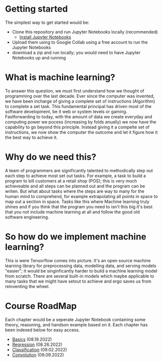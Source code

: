 # Getting started
The simplest way to get started would be:
* Clone this repository and run Jupyter Notebooks locally (recommended)
    * [Install Jupyter Notebooks](https://jupyter.org/install)
* Upload them using to Google Collab using a free account to run the Jupyter Notebooks
* download a zip and run locally; you would need to have Jupyter Notebooks up and running

# What is machine learning?
To answer this question, we must first understand how we thought of programming over the last decade. Ever since the computer was invented, we have been incharge of giving a complete set of instructions (Algorithm) to complete a set task. This fundamental principal has driven most of the software development, be it web or system levels or gaming. Fastforwarding to today, with the amount of data we create everyday and computing power we pocess (increasing by folds anually) we now have the capability to go beyond this principle. Instead giving it a compelte set of instructions, we now show the computer the outcome and let it figure how it the best way to achieve it.

# Why do we need this?
A team of programmers are significantly talented to methodically step out each step to achieve most set out tasks. For example, a task to build a program to bill customers at a retail shop (POS); this is very much achieveable and all steps can be planned out and the program can be writen. But what about tasks where the steps are way to many for the human mind to comprehend, for example extrapolating all points in space to map out a section in space. Tasks like this where Machine learning truly shines and if you think that the program you need to isn't this big it's best that you not include machine learning at all and follow the good old software engineering.

# So how do we implement machine learning?
This is were Tensorflow comes into picture. It's an open source machine learning library for preprocessing data, modelling data, and serving models "easier"; it would be singinficantly harder to build a machine learning model from scratch. There are several built-in models which maybe applicable to many tasks that we might have setout to achieve and ergo saves us from reinventing the wheel.

# Course RoadMap
Each chapter would be a seperate Jupyter Notebook containing some theory, reasoning, and handson example based on it. Each chapter has been indexed below for easy access.
 * [Basics](./01-Basics.ipynb) (08.19.2022)
 * [Regression](./02-Regression.ipynb) (08.26.2022)
 * [Classification](./03-Classification.ipynb) (09.02.2022)
 * [Convolution](./04-Convolution.ipynb) (09.09.2022)